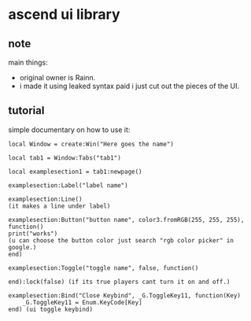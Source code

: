 # ascend ui library
	
## note
main things:
* original owner is Rainn.
* i made it using leaked syntax paid i just cut out the pieces of the UI.
	
## tutorial
simple documentary on how to use it:

```
local Window = create:Win("Here goes the name")

local tab1 = Window:Tabs("tab1")

local examplesection1 = tab1:newpage()

examplesection:Label("label name")

examplesection:Line() 
(it makes a line under label)

examplesection:Button("button name", color3.fromRGB(255, 255, 255), function()
print("works") 
(u can choose the button color just search "rgb color picker" in google.)
end)

examplesection:Toggle("toggle name", false, function()
    
end):lock(false) (if its true players cant turn it on and off.)

examplesection:Bind("Close Keybind", _G.ToggleKey11, function(Key)
    _G.ToggleKey11 = Enum.KeyCode[Key]
end) (ui toggle keybind)
```
